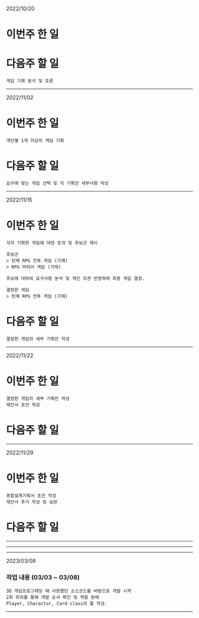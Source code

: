 2022/10/20

# 이번주 한 일

# 다음주 할 일
    게임 기획 분석 및 토론
----------------------------------------------------

2022/11/02

# 이번주 한 일
    개인별 1개 이상의 게임 기획
# 다음주 할 일
    요구에 맞는 게임 선택 및 각 기획안 세부사항 작성
----------------------------------------------------

2022/11/15

# 이번주 한 일
    각자 기획한 게임에 대한 토의 및 후보군 제시
    
    후보군
    > 턴제 RPG 전투 게임 (가제)
    > RPG 마피아 게임 (가제)

    후보에 대하여 요구사항 분석 및 개인 의견 반영하여 최종 게임 결정.
    
    결정한 게임
    > 턴제 RPG 전투 게임 (가제)
# 다음주 할 일
    결정한 게임의 세부 기획안 작성
----------------------------------------------------


2022/11/22

# 이번주 한 일
    결정한 게임의 세부 기획안 작성
    제안서 초안 작성
# 다음주 할 일
    
----------------------------------------------------


2022/11/29

# 이번주 한 일
    종합설계기획서 초안 작성
    제안서 추가 작성 및 보완
# 다음주 할 일
    
----------------------------------------------------
----------------------------------------------------
----------------------------------------------------


2023/03/08

### 작업 내용 (03/03 ~ 03/08)
    3D 게임프로그래밍 때 사용했던 소스코드를 바탕으로 개발 시작
    2회 회의를 통해 개발 순서 확인 및 역할 분배
    Player, Charactor, Card class의 틀 작성.
    
----------------------------------------------------